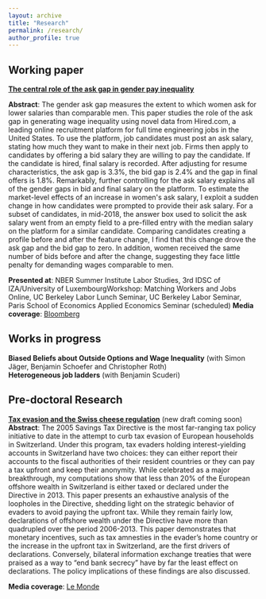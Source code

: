 ```yaml
---
layout: archive
title: "Research"
permalink: /research/
author_profile: true
---
```


## Working paper

[**The central role of the ask gap in gender pay inequality**](/files/Roussille_askgap.pdf) <br/>

<!--- (/files/jmp.pdf) --->
**Abstract**: The gender ask gap measures the extent to which women ask for lower salaries than comparable men. This paper studies the role of the ask gap in generating wage inequality using novel data from Hired.com, a leading online recruitment platform for full time engineering jobs in the United States. To use the platform, job candidates must post an ask salary, stating how much they want to make in their next job. Firms then apply to candidates by offering a bid salary they are willing to pay the candidate. If the candidate is hired, final salary is recorded. After adjusting for resume characteristics, the ask gap is 3.3%, the bid gap is 2.4% and the gap in final offers is 1.8%. Remarkably, further controlling for the ask salary explains all of the gender gaps in bid and final salary on the platform. To estimate the market-level effects of an increase in women's ask salary, I exploit a sudden change in how candidates were prompted to provide their ask salary. For a subset of candidates, in mid-2018, the answer box used to solicit the ask salary went from an empty field to a pre-filled entry with the median salary on the platform for a similar candidate. Comparing candidates creating a profile before and after the feature change, I find that this change drove the ask gap and the bid gap to zero. In addition, women received the same number of bids before and after the change, suggesting they face little penalty for demanding wages comparable to men. <br/>

**Presented at**: NBER Summer Institute Labor Studies, 3rd IDSC of IZA/University of LuxembourgWorkshop: Matching Workers and Jobs Online, UC Berkeley Labor Lunch Seminar, UC Berkeley Labor Seminar, Paris School of Economics Applied Economics Seminar (scheduled)
**Media coverage**: [Bloomberg](https://www.bloomberg.com/news/newsletters/2020-08-27/bloomberg-equality-one-easy-way-to-close-the-gender-pay-gap)  <br/>



 ## Works in progress
 **Biased Beliefs about Outside Options and Wage Inequality** (with Simon Jäger, Benjamin Schoefer and Christopher Roth)  <br/>
  **Heterogeneous job ladders** (with Benjamin Scuderi)  <br/>

## Pre-doctoral Research 
[**Tax evasion and the Swiss cheese regulation**](http://piketty.pse.ens.fr/files/Rousille2015.pdf) (new draft coming soon) <br/>
**Abstract**: The 2005 Savings Tax Directive is the most far-ranging tax policy initiative to date in the attempt to curb tax evasion of European households in Switzerland. Under this program, tax evaders holding interest-yielding accounts in Switzerland have two choices: they can either report their accounts to the fiscal authorities of their resident countries or they can pay a tax upfront and keep their anonymity. While celebrated as a major breakthrough, my computations show that less than 20% of the European offshore wealth in Switzerland is either taxed or declared under the Directive in 2013. This paper presents an exhaustive analysis of the loopholes in the Directive, shedding light on the strategic behavior of evaders to avoid paying the upfront tax. While they remain fairly low, declarations of offshore wealth under the Directive have more than quadrupled over the period 2006-2013. This paper demonstrates that monetary incentives, such as tax amnesties in the evader’s home country or the increase in the upfront tax in Switzerland, are the first drivers of declarations. Conversely, bilateral information exchange treaties that were praised as a way to “end bank secrecy” have by far the least effect on declarations. The policy implications of these findings are also discussed.<br/>

**Media coverage**: [Le Monde](https://www.lemonde.fr/crise-de-l-euro/article/2015/09/22/taxer-les-avoirs-grecs-caches-dans-les-centres-offshore-plutot-que-privatiser_4767278_1656955.html)

